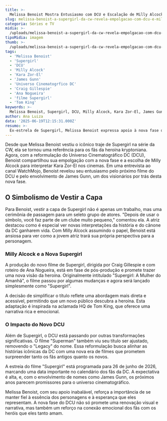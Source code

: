 ```yaml
---
title: >-
  Melissa Benoist Mostra Entusiasmo com DCU e Escalação de Milly Alcock como Supergirl
slug: melissa-benoist-a-supergirl-da-cw-revela-empolgacao-com-dcu-e-milly-alcock
categoria: Séries e TV
midia: >-
  /uploads/melissa-benoist-a-supergirl-da-cw-revela-empolgacao-com-dcu-e-milly-alcock-thumb.webp
tipoMidia: imagem
thumb: >-
  /uploads/melissa-benoist-a-supergirl-da-cw-revela-empolgacao-com-dcu-e-milly-alcock-thumb.webp
tags:
  - 'Melissa Benoist'
  - 'Supergirl'
  - 'DCU'
  - 'Milly Alcock'
  - 'Kara Zor-El'
  - 'James Gunn'
  - 'Universo Cinematogrfico DC'
  - 'Craig Gillespie'
  - 'Ana Nogueira'
  - 'filme Supergirl'
  - 'Tom King'
keywords: >-
  Melissa Benoist, Supergirl, DCU, Milly Alcock, Kara Zor-El, James Gunn, Universo Cinematográfico DC, Craig Gillespie, Ana Nogueira, filme Supergirl, Tom King
author: Ana Luiza
data: '2025-06-19T12:15:31.000Z'
resumo: >-
  Ex-estrela de Supergirl, Melissa Benoist expressa apoio à nova fase do Universo DC e à escolha de Milly Alcock para o papel de Kara Zor-El. A atriz fala sobre o significado especial de carregar o símbolo da heroína e a expectativa para o futuro.
---
```


Desde que Melissa Benoist vestiu o icônico traje de Supergirl na série da CW, ela se tornou uma referência para os fãs da heroína kryptoniana. Agora, com a reformulação do Universo Cinematográfico DC (DCU), Benoist compartilhou sua empolgação com a nova fase e a escolha de Milly Alcock para interpretar Kara Zor-El nos cinemas. Em uma entrevista ao canal WatchMojo, Benoist revelou seu entusiasmo pelo próximo filme do DCU e pelo envolvimento de James Gunn, um dos visionários por trás desta nova fase. 

## O Simbolismo de Vestir a Capa

Para Benoist, vestir a capa de Supergirl não é apenas um trabalho, mas uma cerimônia de passagem para um seleto grupo de atores. "Depois de usar o símbolo, você faz parte de um clube muito pequeno," comentou ela. A atriz destacou como é especial ver novas interpretações da história e do cânone da DC ganharem vida. Com Milly Alcock assumindo o papel, Benoist está ansiosa para ver como a jovem atriz trará sua própria perspectiva para a personagem.

### Milly Alcock e a Nova Supergirl

A produção do novo filme de Supergirl, dirigida por Craig Gillespie e com roteiro de Ana Nogueira, está em fase de pós-produção e promete trazer uma nova visão da heroína. Originalmente intitulado "Supergirl: A Mulher do Amanhã", o filme passou por algumas mudanças e agora será lançado simplesmente como "Supergirl". 

A decisão de simplificar o título reflete uma abordagem mais direta e acessível, permitindo que um novo público descubra a heroína. Esta adaptação é inspirada na aclamada HQ de Tom King, que oferece uma narrativa rica e emocional.

### O Impacto do Novo DCU

Além de Supergirl, o DCU está passando por outras transformações significativas. O filme "Superman" também viu seu título ser ajustado, removendo o "Legacy" do nome. Essa reformulação busca alinhar as histórias icônicas da DC com uma nova era de filmes que prometem surpreender tanto os fãs antigos quanto os novos.

A estreia do filme "Supergirl" está programada para 26 de junho de 2026, marcando uma data importante no calendário dos fãs da DC. A expectativa é alta, e, com o envolvimento de nomes como James Gunn, os próximos anos parecem promissores para o universo cinematográfico.

Melissa Benoist, com seu apoio inabalável, reforça a importância de se manter fiel à essência dos personagens e à esperança que eles representam. A nova fase do DCU não só promete uma renovação visual e narrativa, mas também um reforço na conexão emocional dos fãs com os heróis que eles tanto amam.